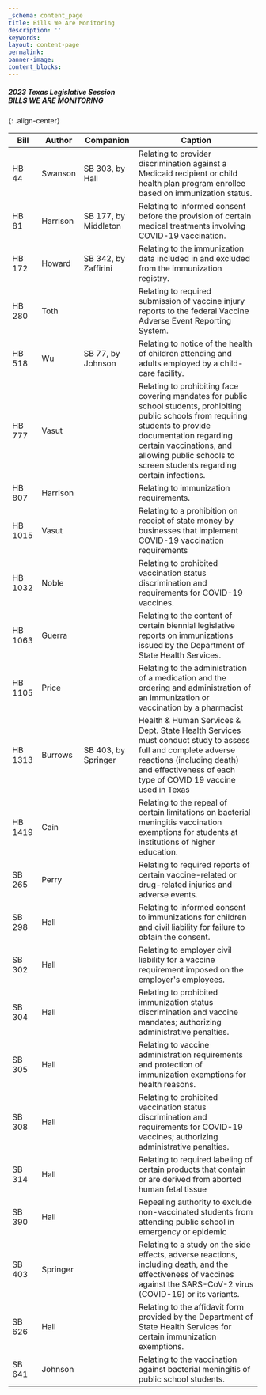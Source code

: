 ```yaml
---
_schema: content_page
title: Bills We Are Monitoring
description: ''
keywords:
layout: content-page
permalink:
banner-image:
content_blocks:
---
```

##### ​​​​​​2023 Texas Legislative Session<br>**BILLS WE ARE MONITORING**<br>
{: .align-center}

| **Bill** | **Author** | **Companion** | **Caption** |
| --- | --- | --- | --- |
| HB 44 | Swanson | SB 303, by<br>Hall | Relating to provider discrimination against a Medicaid recipient or child health plan program enrollee based on immunization status. |
| HB 81 | Harrison | SB 177, by Middleton | Relating to informed consent before the provision of certain medical treatments involving COVID-19 vaccination. |
| HB 172 | Howard | SB 342, by<br>Zaffirini | Relating to the immunization data included in and excluded from the immunization registry. |
| HB 280 | Toth |  | Relating to required submission of vaccine injury reports to the federal Vaccine Adverse Event Reporting System. |
| HB 518 | Wu | SB 77, by<br>Johnson | Relating to notice of the health of children attending and adults employed by a child-care facility. |
| HB 777 | Vasut |  | Relating to prohibiting face covering mandates for public school students, prohibiting public schools from requiring students to provide documentation regarding certain vaccinations, and allowing public schools to screen students regarding certain infections. |
| HB 807 | Harrison |  | Relating to immunization requirements. |
| HB 1015 | Vasut |  | Relating to a prohibition on receipt of state money by businesses that implement COVID-19 vaccination requirements |
| HB 1032 | Noble |  | Relating to prohibited vaccination status discrimination and requirements for COVID-19 vaccines. |
| HB 1063 | Guerra |  | Relating to the content of certain biennial legislative reports on immunizations issued by the Department of State Health Services. |
| HB 1105 | Price |  | Relating to the administration of a medication and the ordering and administration of an immunization or vaccination by a pharmacist |
| HB 1313 | Burrows | SB 403, by Springer | Health & Human Services & Dept. State Health Services must conduct study to assess full and complete adverse reactions (including death) and effectiveness of each type of COVID 19 vaccine used in Texas |
| HB 1419 | Cain |  | Relating to the repeal of certain limitations on bacterial meningitis vaccination exemptions for students at institutions of higher education. |
| SB 265 | Perry |  | Relating to required reports of certain vaccine-related or drug-related injuries and adverse events. |
| SB 298 | Hall |  | Relating to informed consent to immunizations for children and civil liability for failure to obtain the consent. |
| SB 302 | Hall |  | Relating to employer civil liability for a vaccine requirement imposed on the employer's employees. |
| SB 304 | Hall |  | Relating to prohibited immunization status discrimination and vaccine mandates; authorizing administrative penalties. |
| SB 305 | Hall |  | Relating to vaccine administration requirements and protection of immunization exemptions for health reasons. |
| SB 308 | Hall |  | Relating to prohibited vaccination status discrimination and requirements for COVID-19 vaccines; authorizing administrative penalties. |
| SB 314 | Hall |  | Relating to required labeling of certain products that contain or are derived from aborted human fetal tissue |
| SB 390 | Hall |  | Repealing authority to exclude non-vaccinated students from attending public school in emergency or epidemic |
| SB 403 | Springer |  | Relating to a study on the side effects, adverse reactions, including death, and the effectiveness of vaccines against the SARS-CoV-2 virus (COVID-19) or its variants. |
| SB 626 | Hall |  | Relating to the affidavit form provided by the Department of State Health Services for certain immunization exemptions. |
| SB 641 | Johnson |  | Relating to the vaccination against bacterial meningitis of public school students. |

&nbsp;
